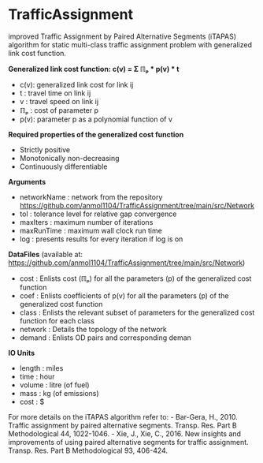 # TrafficAssignment
improved Traffic Assignment by Paired Alternative Segments (iTAPAS) algorithm for static multi-class traffic assignment problem with generalized link cost function.

**Generalized link cost function: c(v) = Σ ℿₚ * p(v) * t**
-   c(v): generalized link cost for link ij
-   t   : travel time on link ij
-   v   : travel speed on link ij
-   ℿₚ  : cost of parameter p
-   p(v): parameter p as a polynomial function of v

**Required properties of the generalized cost function**
-   Strictly positive
-   Monotonically non-decreasing
-   Continuously differentiable

**Arguments**
-   networkName : network from the repository https://github.com/anmol1104/TrafficAssignment/tree/main/src/Network
-   tol         : tolerance level for relative gap convergence
-   maxIters    : maximum number of iterations
-   maxRunTime  : maximum wall clock run time
-   log         : presents results for every iteration if log is on

**DataFiles** (available at: https://github.com/anmol1104/TrafficAssignment/tree/main/src/Network)
-   cost    : Enlists cost (ℿₚ) for all the parameters (p) of the generalized cost function
-   coef    : Enlists coefficients of p(v) for all the parameters (p) of the generalized cost function
-   class   : Enlists the relevant subset of parameters for the generalized cost function for each class
-   network : Details the topology of the network
-   demand  : Enlists OD pairs and corresponding deman

**IO Units**
-   length  : miles
-   time    : hour
-   volume  : litre (of fuel)
-   mass    : kg (of emissions)
-   cost    : $

For more details on the iTAPAS algorithm refer to:
    - Bar-Gera, H., 2010. Traffic assignment by paired alternative segments. Transp. Res. Part B Methodological 44, 1022-1046.
    - Xie, J., Xie, C., 2016. New insights and improvements of using paired alternative segments for traffic assignment. Transp. Res. Part B Methodological 93, 406-424.
